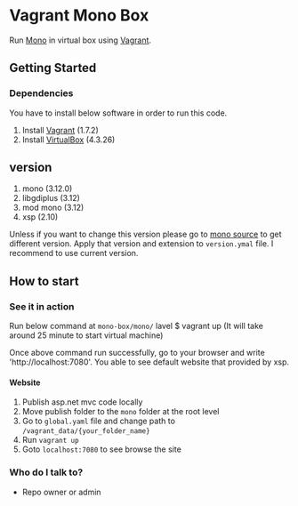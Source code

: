 # Vagrant Mono Box

Run [Mono][] in virtual box using [Vagrant][].

## Getting Started

### Dependencies

You have to install below software in order to run this code.

1. Install [Vagrant][] (1.7.2)
1. Install [VirtualBox][] (4.3.26)

## version

1. mono (3.12.0)
1. libgdiplus (3.12)
1. mod mono (3.12)
1. xsp (2.10)

Unless if you want to change this version please go to [mono source][] to get different version. Apply that version and extension to `version.ymal` file. I recommend to use current version.

## How to start

### See it in action

Run below command at `mono-box/mono/` lavel
$ vagrant up (It will take around 25 minute to start virtual machine)

Once above command run successfully, go to your browser and write 'http://localhost:7080'. You able to see default website that provided by xsp.

#### Website

1. Publish asp.net mvc code locally
1. Move publish folder to the `mono` folder at the root level
1. Go to `global.yaml` file and change path to `/vagrant_data/{your_folder_name}`
1. Run `vagrant up`
1. Goto `localhost:7080` to see browse the site

### Who do I talk to?

* Repo owner or admin

[Vagrant]: https://www.vagrantup.com/downloads.html
[Mono]: http://www.mono-project.com/download/
[Puppet]: http://puppetlabs.com/
[Chocolatey]: https://chocolatey.org/
[VirtualBox]: https://www.virtualbox.org/wiki/Downloads
[mono source]: http://origin-download.mono-project.com/sources/
